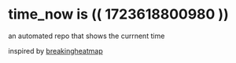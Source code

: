 # time_now is (( 1723618800980 ))

an automated repo that shows the currnent time

inspired by [breakingheatmap](https://github.com/breakingheatmap/breakingheatmap)
